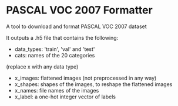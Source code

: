 # PASCAL VOC 2007 Formatter

A tool to download and format PASCAL VOC 2007 dataset

It outputs a .h5 file that contains the following:

* data_types: 'train', 'val' and 'test'
* cats: names of the 20 categories

(replace x with any data type)

* x_images: flattened images (not preprocessed in any way)
* x_shapes: shapes of the images, to reshape the flattened images
* x_names: file names of the images
* x_label: a one-hot integer vector of labels
